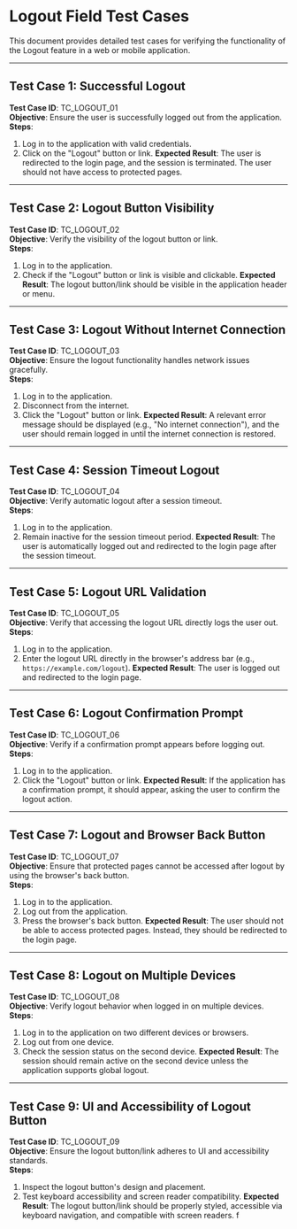 # Logout Field Test Cases

This document provides detailed test cases for verifying the functionality of the Logout feature in a web or mobile application.

---

## Test Case 1: Successful Logout
**Test Case ID**: TC_LOGOUT_01  
**Objective**: Ensure the user is successfully logged out from the application.  
**Steps**:  
1. Log in to the application with valid credentials.
2. Click on the "Logout" button or link.
**Expected Result**: The user is redirected to the login page, and the session is terminated. The user should not have access to protected pages.

---

## Test Case 2: Logout Button Visibility
**Test Case ID**: TC_LOGOUT_02  
**Objective**: Verify the visibility of the logout button or link.  
**Steps**:  
1. Log in to the application.
2. Check if the "Logout" button or link is visible and clickable.
**Expected Result**: The logout button/link should be visible in the application header or menu.

---

## Test Case 3: Logout Without Internet Connection
**Test Case ID**: TC_LOGOUT_03  
**Objective**: Ensure the logout functionality handles network issues gracefully.  
**Steps**:  
1. Log in to the application.
2. Disconnect from the internet.
3. Click the "Logout" button or link.
**Expected Result**: A relevant error message should be displayed (e.g., "No internet connection"), and the user should remain logged in until the internet connection is restored.

---

## Test Case 4: Session Timeout Logout
**Test Case ID**: TC_LOGOUT_04  
**Objective**: Verify automatic logout after a session timeout.  
**Steps**:  
1. Log in to the application.
2. Remain inactive for the session timeout period.
**Expected Result**: The user is automatically logged out and redirected to the login page after the session timeout.

---

## Test Case 5: Logout URL Validation
**Test Case ID**: TC_LOGOUT_05  
**Objective**: Verify that accessing the logout URL directly logs the user out.  
**Steps**:  
1. Log in to the application.
2. Enter the logout URL directly in the browser's address bar (e.g., `https://example.com/logout`).
**Expected Result**: The user is logged out and redirected to the login page.

---

## Test Case 6: Logout Confirmation Prompt
**Test Case ID**: TC_LOGOUT_06  
**Objective**: Verify if a confirmation prompt appears before logging out.  
**Steps**:  
1. Log in to the application.
2. Click the "Logout" button or link.
**Expected Result**: If the application has a confirmation prompt, it should appear, asking the user to confirm the logout action.

---

## Test Case 7: Logout and Browser Back Button
**Test Case ID**: TC_LOGOUT_07  
**Objective**: Ensure that protected pages cannot be accessed after logout by using the browser's back button.  
**Steps**:  
1. Log in to the application.
2. Log out from the application.
3. Press the browser's back button.
**Expected Result**: The user should not be able to access protected pages. Instead, they should be redirected to the login page.

---

## Test Case 8: Logout on Multiple Devices
**Test Case ID**: TC_LOGOUT_08  
**Objective**: Verify logout behavior when logged in on multiple devices.  
**Steps**:  
1. Log in to the application on two different devices or browsers.
2. Log out from one device.
3. Check the session status on the second device.
**Expected Result**: The session should remain active on the second device unless the application supports global logout.

---

## Test Case 9: UI and Accessibility of Logout Button
**Test Case ID**: TC_LOGOUT_09  
**Objective**: Ensure the logout button/link adheres to UI and accessibility standards.  
**Steps**:  
1. Inspect the logout button's design and placement.
2. Test keyboard accessibility and screen reader compatibility.
**Expected Result**: The logout button/link should be properly styled, accessible via keyboard navigation, and compatible with screen readers.
f
